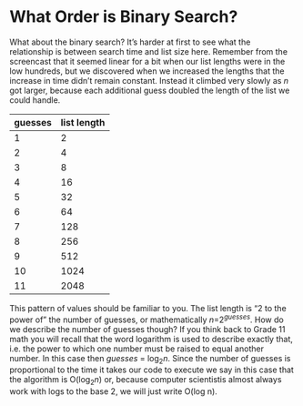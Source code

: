 # What Order is Binary Search?

What about the binary search? It’s harder at first to see what the
relationship is between search time and list size here. Remember from
the screencast that it seemed linear for a bit when our list lengths
were in the low hundreds, but we discovered when we increased the
lengths that the increase in time didn’t remain constant. Instead it
climbed very slowly as _n_ got larger, because each additional guess
doubled the length of the list we could handle.

guesses  | list length
---------|-------------
1        | 2
2        | 4
3        | 8
4        | 16
5        | 32
6        | 64
7        | 128
8        | 256
9        | 512
10       | 1024
11       | 2048


This pattern of values should be familiar to you. The list length is “2
to the power of” the number of guesses, or mathematically
_n_=2<sup>_guesses_</sup>. How do we describe the number of guesses though? If
you think back to Grade 11 math you will recall that the word logarithm
is used to describe exactly that, i.e. the power to which one number
must be raised to equal another number. In this case then _guesses_ =
log<sub>2</sub>_n_. Since the number of guesses is proportional to the time it
takes our code to execute we say in this case that the algorithm is
O(log<sub>2</sub>_n_) or, because computer scientistis almost always work with
logs to the base 2, we will just write O(log n).
